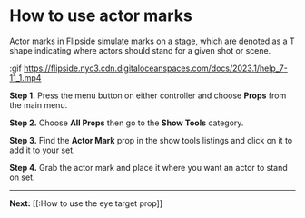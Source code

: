 # How to use actor marks

Actor marks in Flipside simulate marks on a stage, which are denoted as a T shape indicating where actors should stand for a given shot or scene.

:gif https://flipside.nyc3.cdn.digitaloceanspaces.com/docs/2023.1/help_7-11_1.mp4

**Step 1.** Press the menu button on either controller and choose **Props** from the main menu.

**Step 2.** Choose **All Props** then go to the **Show Tools** category.

**Step 3.** Find the **Actor Mark** prop in the show tools listings and click on it to add it to your set.

**Step 4.** Grab the actor mark and place it where you want an actor to stand on set.

---

**Next:** [[:How to use the eye target prop]]

